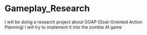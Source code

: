 # Gameplay_Research

I will be doing a research project about GOAP (Goal-Oriented Action Planning) i will try to implement it into the zombie AI game
